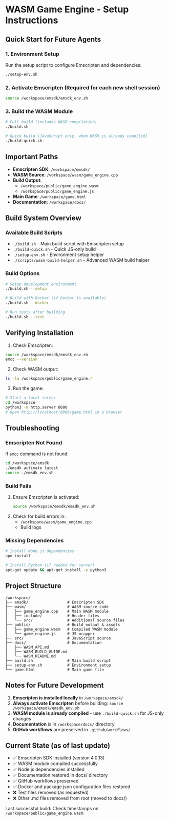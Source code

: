 # WASM Game Engine - Setup Instructions

## Quick Start for Future Agents

### 1. Environment Setup
Run the setup script to configure Emscripten and dependencies:
```bash
./setup-env.sh
```

### 2. Activate Emscripten (Required for each new shell session)
```bash
source /workspace/emsdk/emsdk_env.sh
```

### 3. Build the WASM Module
```bash
# Full build (includes WASM compilation)
./build.sh

# Quick build (JavaScript only, when WASM is already compiled)
./build-quick.sh
```

## Important Paths

- **Emscripten SDK**: `/workspace/emsdk/`
- **WASM Source**: `/workspace/wasm/game_engine.cpp`
- **Build Output**: 
  - `/workspace/public/game_engine.wasm`
  - `/workspace/public/game_engine.js`
- **Main Game**: `/workspace/game.html`
- **Documentation**: `/workspace/docs/`

## Build System Overview

### Available Build Scripts
- `./build.sh` - Main build script with Emscripten setup
- `./build-quick.sh` - Quick JS-only build
- `./setup-env.sh` - Environment setup helper
- `./scripts/wasm-build-helper.sh` - Advanced WASM build helper

### Build Options
```bash
# Setup development environment
./build.sh --setup

# Build with Docker (if Docker is available)
./build.sh --docker

# Run tests after building
./build.sh --test
```

## Verifying Installation

1. Check Emscripten:
```bash
source /workspace/emsdk/emsdk_env.sh
emcc --version
```

2. Check WASM output:
```bash
ls -la /workspace/public/game_engine.*
```

3. Run the game:
```bash
# Start a local server
cd /workspace
python3 -m http.server 8000
# Open http://localhost:8000/game.html in a browser
```

## Troubleshooting

### Emscripten Not Found
If `emcc` command is not found:
```bash
cd /workspace/emsdk
./emsdk activate latest
source ./emsdk_env.sh
```

### Build Fails
1. Ensure Emscripten is activated:
   ```bash
   source /workspace/emsdk/emsdk_env.sh
   ```
2. Check for build errors in:
   - `/workspace/wasm/game_engine.cpp`
   - Build logs

### Missing Dependencies
```bash
# Install Node.js dependencies
npm install

# Install Python (if needed for server)
apt-get update && apt-get install -y python3
```

## Project Structure

```
/workspace/
├── emsdk/                 # Emscripten SDK
├── wasm/                  # WASM source code
│   ├── game_engine.cpp    # Main WASM module
│   ├── include/           # Header files
│   └── src/               # Additional source files
├── public/                # Build output & assets
│   ├── game_engine.wasm   # Compiled WASM module
│   └── game_engine.js     # JS wrapper
├── src/                   # JavaScript source
├── docs/                  # Documentation
│   ├── WASM_API.md
│   ├── WASM_BUILD_GUIDE.md
│   └── WASM_README.md
├── build.sh               # Main build script
├── setup-env.sh           # Environment setup
└── game.html              # Main game file
```

## Notes for Future Development

1. **Emscripten is installed locally** in `/workspace/emsdk/`
2. **Always activate Emscripten** before building: `source /workspace/emsdk/emsdk_env.sh`
3. **WASM module is already compiled** - use `./build-quick.sh` for JS-only changes
4. **Documentation** is in `/workspace/docs/` directory
5. **GitHub workflows** are preserved in `.github/workflows/`

## Current State (as of last update)

- ✅ Emscripten SDK installed (version 4.0.13)
- ✅ WASM module compiled successfully
- ✅ Node.js dependencies installed
- ✅ Documentation restored in docs/ directory
- ✅ GitHub workflows preserved
- ✅ Docker and package.json configuration files restored
- ❌ Test files removed (as requested)
- ❌ Other .md files removed from root (moved to docs/)

Last successful build: Check timestamps on `/workspace/public/game_engine.wasm`